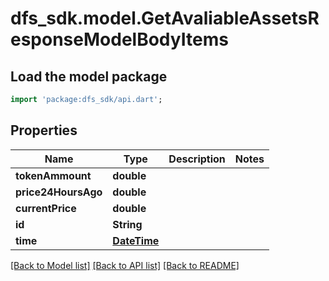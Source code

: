 # dfs_sdk.model.GetAvaliableAssetsResponseModelBodyItems

## Load the model package
```dart
import 'package:dfs_sdk/api.dart';
```

## Properties
Name | Type | Description | Notes
------------ | ------------- | ------------- | -------------
**tokenAmmount** | **double** |  | 
**price24HoursAgo** | **double** |  | 
**currentPrice** | **double** |  | 
**id** | **String** |  | 
**time** | [**DateTime**](DateTime.md) |  | 

[[Back to Model list]](../README.md#documentation-for-models) [[Back to API list]](../README.md#documentation-for-api-endpoints) [[Back to README]](../README.md)


